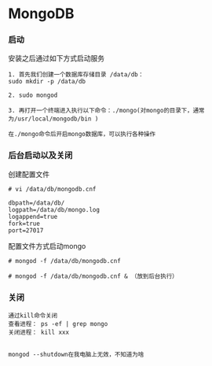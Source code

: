 # MongoDB

### 启动
安装之后通过如下方式启动服务

````
1. 首先我们创建一个数据库存储目录 /data/db：
sudo mkdir -p /data/db

2. sudo mongod

3. 再打开一个终端进入执行以下命令：./mongo(对mongo的目录下，通常为/usr/local/mongodb/bin )

在./mongo命令后开启mongo数据库，可以执行各种操作
````




### 后台启动以及关闭



创建配置文件

````
# vi /data/db/mongodb.cnf

dbpath=/data/db/
logpath=/data/db/mongo.log
logappend=true
fork=true
port=27017
````



配置文件方式启动mongo

```
# mongod -f /data/db/mongodb.cnf 

# mongod -f /data/db/mongodb.cnf & （放到后台执行）
```



### 关闭

```
通过kill命令关闭
查看进程： ps -ef | grep mongo
关闭进程： kill xxx


mongod --shutdown在我电脑上无效，不知道为啥
```

